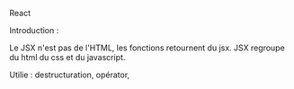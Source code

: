 React

Introduction :

Le JSX n'est pas de l'HTML, les fonctions retournent du jsx.
JSX regroupe du html du css et du javascript.

Utilie :  destructuration, opérator, 
